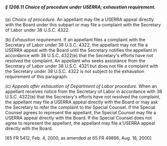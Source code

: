 ##### § 1208.11 Choice of procedure under USERRA; exhaustion requirement. #####

(a) *Choice of procedure.* An appellant may file a USERRA appeal directly with the Board under this subpart *or* may file a complaint with the Secretary of Labor under 38 U.S.C. 4322.

(b) *Exhaustion requirement.* If an appellant files a complaint with the Secretary of Labor under 38 U.S.C. 4322, the appellant may not file a USERRA appeal with the Board until the Secretary notifies the appellant in accordance with 38 U.S.C. 4322(e) that the Secretary's efforts have not resolved the complaint. An appellant who seeks assistance from the Secretary of Labor under 38 U.S.C. 4321 but does not file a complaint with the Secretary under 38 U.S.C. 4322 is not subject to the exhaustion requirement of this paragraph.

(c) *Appeals after exhaustion of Department of Labor procedure.* When an appellant receives notice from the Secretary of Labor in accordance with 38 U.S.C. 4322(e) that the Secretary's efforts have not resolved the complaint, the appellant may file a USERRA appeal directly with the Board or may ask the Secretary to refer the complaint to the Special Counsel. If the Special Counsel agrees to represent the appellant, the Special Counsel may file a USERRA appeal directly with the Board. If the Special Counsel does not agree to represent the appellant, the appellant may file a USERRA appeal directly with the Board.

[65 FR 5412, Feb. 4, 2000, as amended at 65 FR 49896, Aug. 16, 2000]